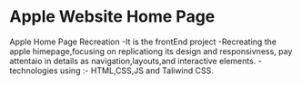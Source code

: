 # Apple Website Home Page
Apple Home Page Recreation
-It is the frontEnd project 
-Recreating the apple himepage,focusing on replicationg its design and  responsivness,
pay attentaio in details as navigation,layouts,and interactive elements.
-technologies using :- HTML,CSS,JS and Taliwind CSS.